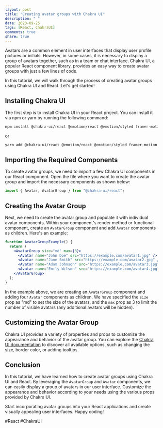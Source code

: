 ```yaml
---
layout: post
title: "Creating avatar groups with Chakra UI"
description: " "
date: 2023-09-25
tags: [React, ChakraUI]
comments: true
share: true
---
```


Avatars are a common element in user interfaces that display user profile pictures or initials. However, in some cases, it is necessary to display a group of avatars together, such as in a team or chat interface. Chakra UI, a popular React component library, provides an easy way to create avatar groups with just a few lines of code.

In this tutorial, we will walk through the process of creating avatar groups using Chakra UI and React. Let's get started!

## Installing Chakra UI

The first step is to install Chakra UI in your React project. You can install it via npm or yarn by running the following command:

```bash
npm install @chakra-ui/react @emotion/react @emotion/styled framer-motion
```

or

```bash
yarn add @chakra-ui/react @emotion/react @emotion/styled framer-motion
```

## Importing the Required Components

To create avatar groups, we need to import a few Chakra UI components in our React component. Open the file where you want to create the avatar group and import the necessary components as shown below:

```jsx
import { Avatar, AvatarGroup } from "@chakra-ui/react";
```

## Creating the Avatar Group

Next, we need to create the avatar group and populate it with individual avatar components. Within your component's render method or functional component, create an `AvatarGroup` component and add `Avatar` components as children. Here's an example:

```jsx
function AvatarGroupExample() {
  return (
    <AvatarGroup size="md" max={3}>
      <Avatar name="John Doe" src="https://example.com/avatar1.jpg" />
      <Avatar name="Jane Smith" src="https://example.com/avatar2.jpg" />
      <Avatar name="Adam Johnson" src="https://example.com/avatar3.jpg" />
      <Avatar name="Emily Wilson" src="https://example.com/avatar4.jpg" />
    </AvatarGroup>
  );
}
```

In the example above, we are creating an `AvatarGroup` component and adding four `Avatar` components as children. We have specified the `size` prop as "md" to set the size of the avatars, and the `max` prop as 3 to limit the number of visible avatars (any additional avatars will be hidden).

## Customizing the Avatar Group

Chakra UI provides a variety of properties and props to customize the appearance and behavior of the avatar group. You can explore the [Chakra UI documentation](https://chakra-ui.com/docs) to discover all available options, such as changing the size, border color, or adding tooltips.

## Conclusion

In this tutorial, we have learned how to create avatar groups using Chakra UI and React. By leveraging the `AvatarGroup` and `Avatar` components, we can easily display a group of avatars in our user interface. Customize the appearance and behavior according to your needs using the various props provided by Chakra UI.

Start incorporating avatar groups into your React applications and create visually appealing user interfaces. Happy coding!

\#React \#ChakraUI